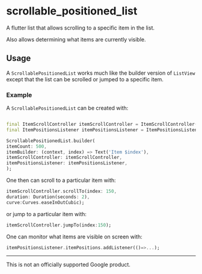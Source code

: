 # scrollable_positioned_list

A flutter list that allows scrolling to a specific item in the list.

Also allows determining what items are currently visible.

## Usage

A `ScrollablePositionedList` works much like the builder version of `ListView`
except that the list can be scrolled or jumped to a specific item.

### Example

A `ScrollablePositionedList` can be created with:

```dart

final ItemScrollController itemScrollController = ItemScrollController();
final ItemPositionsListener itemPositionsListener = ItemPositionsListener.create();

ScrollablePositionedList.builder(
itemCount: 500,
itemBuilder: (context, index) => Text('Item $index'),
itemScrollController: itemScrollController,
itemPositionsListener: itemPositionsListener,
);
```

One then can scroll to a particular item with:

```dart
itemScrollController.scrollTo(index: 150,
duration: Duration(seconds: 2),
curve:Curves.easeInOutCubic);
```

or jump to a particular item with:

```dart
itemScrollController.jumpTo(index:150);
```

One can monitor what items are visible on screen with:

```dart
itemPositionsListener.itemPositions.addListener(()=>...);
```

--------------------------------------------------------------------------------

This is not an officially supported Google product.
